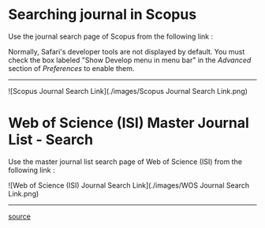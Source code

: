 # Searching journal in Scopus

Use the journal search page of Scopus from the following link :


Normally, Safari's developer tools are not displayed by default. You must check the box labeled "Show Develop menu in menu bar" in the _Advanced_ section of _Preferences_ to enable them.

---

![Scopus Journal Search Link](./images/Scopus Journal Search Link.png)


# Web of Science (ISI) Master Journal List - Search 

Use the master journal list search page of Web of Science (ISI) from the following link :


![Web of Science (ISI) Journal Search Link](./images/WOS Journal Search Link.png)

<!-- ![Advanced Safari Preferences Pane](https://i.imgur.com/TFhUXoA.png) -->

---
[source](https://support.apple.com/guide/safari/use-the-developer-tools-in-the-develop-menu-sfri20948/mac)
